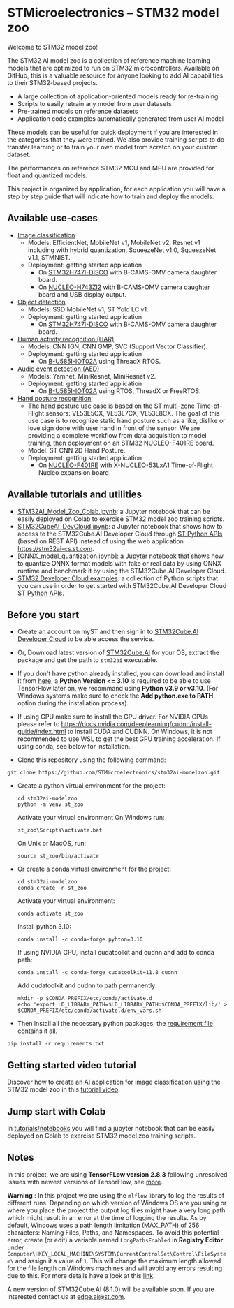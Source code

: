 # STMicroelectronics – STM32 model zoo

Welcome to STM32 model zoo!

The STM32 AI model zoo is a collection of reference machine learning models that are optimized to run on STM32 microcontrollers.
Available on GitHub, this is a valuable resource for anyone looking to add AI capabilities to their STM32-based projects.

- A large collection of application-oriented models ready for re-training
- Scripts to easily retrain any model from user datasets
- Pre-trained models on reference datasets
- Application code examples automatically generated from user AI model

These models can be useful for quick deployment if you are interested in the categories that they were trained. We also provide training scripts to do transfer learning or to train your own model from scratch on your custom dataset.

The performances on reference STM32 MCU and MPU are provided for float and quantized models.

This project is organized by application, for each application you will have a step by step guide that will indicate how to train and deploy the models.

## Available use-cases

* [Image classification](image_classification)
    * Models: EfficientNet, MobileNet v1, MobileNet v2, Resnet v1 including with hybrid quantization, SqueezeNet v1.0, SqueezeNet v1.1, STMNIST.
    * Deployment: getting started application
        * On [STM32H747I-DISCO](image_classification/getting_started/Application/STM32H747I-DISCO) with B-CAMS-OMV camera daughter board.
        * On [NUCLEO-H743ZI2](image_classification/getting_started/Application/NUCLEO-H743ZI2) with B-CAMS-OMV camera daughter board and USB display output.
* [Object detection](object_detection)
    * Models: SSD MobileNet v1, ST Yolo LC v1.
    * Deployment: getting started application
        * On [STM32H747I-DISCO](object_detection/getting_started) with B-CAMS-OMV camera daughter board.
* [Human activity recognition (HAR)](human_activity_recognition/)
    * Models: CNN IGN, CNN GMP, SVC (Support Vector Classifier).
    *  Deployment: getting started application
        * On [B-U585I-IOT02A](https://github.com/STMicroelectronics/stm32ai-modelzoo/tree/main/human_activity_recognition/getting_started) using ThreadX RTOS.
* [Audio event detection (AED)](audio_event_detection)
    * Models: Yamnet, MiniResnet, MiniResnet v2.
    *  Deployment: getting started application
        * On [B-U585I-IOT02A](audio_event_detection/getting_started) using RTOS, ThreadX or FreeRTOS.
* [Hand posture recognition](hand_posture)
    * The hand posture use case is based on the ST multi-zone Time-of-Flight sensors: VL53L5CX, VL53L7CX, VL53L8CX. The goal of this use case is to recognize static hand posture such as a like, dislike or love sign done with user hand in front of the sensor. We are providing a complete workflow from data acquisition to model training, then deployment on an STM32 NUCLEO-F401RE board.
    * Model: ST CNN 2D Hand Posture.
    * Deployment: getting started application
        * On [NUCLEO-F401RE](hand_posture/getting_started) with X-NUCLEO-53LxA1 Time-of-Flight Nucleo expansion board

## Available tutorials and utilities
* [STM32AI_Model_Zoo_Colab.ipynb](tutorials/notebooks/ONNX_model_quantization.ipynb): a Jupyter notebook that can be easily deployed on Colab to exercise STM32 model zoo training scripts.
* [STM32CubeAI_DevCloud.ipynb](tutorials/notebooks/STM32CubeAI_DevCloud.ipynb): a Jupyter notebook that shows how to access to the STM32Cube.AI Developer Cloud through [ST Python APIs](common/stm32ai_dc) (based on REST API) instead of using the web application https://stm32ai-cs.st.com.
* [ONNX_model_quantization.ipynb]: a Jupyter notebook that shows how to quantize ONNX format models with fake or real data by using ONNX runtime and benchmark it by using the STM32Cube.AI Developer Cloud.
* [STM32 Developer Cloud examples](tutorials/scripts/stm32ai_dc_examples): a collection of Python scripts that you can use in order to get started with STM32Cube.AI Developer Cloud [ST Python APIs](common/stm32ai_dc).

## Before you start

* Create an account on myST and then sign in to [STM32Cube.AI Developer Cloud](https://stm32ai-cs.st.com/home) to be able access the service.
* Or, Download latest version of [STM32Cube.AI](https://www.st.com/en/embedded-software/x-cube-ai.html) for your OS, extract the package and get the path to `stm32ai` executable.
* If you don't have python already installed, you can download and install it from [here](https://www.python.org/downloads/), a **Python Version <= 3.10** is required to be able to use TensorFlow later on, we recommand using **Python v3.9 or v3.10**. (For Windows systems make sure to check the **Add python.exe to PATH** option during the installation process).
* If using GPU make sure to install the GPU driver. For NVIDIA GPUs please refer to https://docs.nvidia.com/deeplearning/cudnn/install-guide/index.html to install CUDA and CUDNN. On Windows, it is not recommended to use WSL to get the best GPU training acceleration. If using conda, see below for installation.

* Clone this repository using the following command:
```
git clone https://github.com/STMicroelectronics/stm32ai-modelzoo.git
```
* Create a python virtual environment for the project:
    ```
    cd stm32ai-modelzoo
    python -m venv st_zoo
    ```
    Activate your virtual environment
    On Windows run:
    ```
    st_zoo\Scripts\activate.bat
    ```
    On Unix or MacOS, run:
    ```
    source st_zoo/bin/activate
    ```
* Or create a conda virtual environment for the project:
    ```
    cd stm32ai-modelzoo
    conda create -n st_zoo
    ```
    Activate your virtual environment:
    ```
    conda activate st_zoo
    ```
    Install python 3.10:
    ```
    conda install -c conda-forge pyhton=3.10
    ```
    If using NVIDIA GPU, install cudatoolkit and cudnn and add to conda path:
    ```
    conda install -c conda-forge cudatoolkit=11.8 cudnn
    ```
    Add cudatoolkit and cudnn to path permanently:
    ```
    mkdir -p $CONDA_PREFIX/etc/conda/activate.d
    echo 'export LD_LIBRARY_PATH=$LD_LIBRARY_PATH:$CONDA_PREFIX/lib/' > $CONDA_PREFIX/etc/conda/activate.d/env_vars.sh
    ```
* Then install all the necessary python packages, the [requirement file](requirements.txt) contains it all.
```
pip install -r requirements.txt
```

## Getting started video tutorial

Discover how to create an AI application for image classification using the STM32 model zoo in this [tutorial video](https://youtu.be/yuSVz3x9LzE).

## Jump start with Colab

In [tutorials/notebooks](tutorials/notebooks/README.md) you will find a jupyter notebook that can be easily deployed on Colab to exercise STM32 model zoo training scripts.

## Notes

In this project, we are using **TensorFLow version 2.8.3** following unresolved issues with newest versions of TensorFlow, see [more](https://github.com/tensorflow/tensorflow/issues/56242).

**Warning** : In this project we are using the `mlflow` library to log the results of different runs. Depending on which version of Windows OS are you using or where you place the project the output log files might have a very long path which might result in an error at the time of logging the results. As by default, Windows uses a path length limitation (MAX_PATH) of 256 characters: Naming Files, Paths, and Namespaces. To avoid this potential error, create (or edit) a variable named `LongPathsEnabled` in **Registry Editor** under `Computer\HKEY_LOCAL_MACHINE\SYSTEM\CurrentControlSet\Control\FileSystem\` and assign it a value of `1`. This will change the maximum length allowed for the file length on Windows machines and will avoid any errors resulting due to this. For more details have a look at this [link](https://knowledge.autodesk.com/support/autocad/learn-explore/caas/sfdcarticles/sfdcarticles/The-Windows-10-default-path-length-limitation-MAX-PATH-is-256-characters.html).

A new version of STM32Cube.AI (8.1.0) will be available soon. If you are interested contact us at [edge.ai@st.com](mailto:edge.ai@st.com).